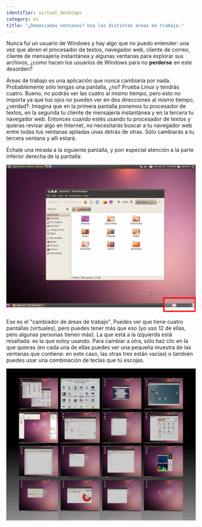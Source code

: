 ```yaml
---
identifier: virtual_desktops
category: es
title: "¿Demasiadas ventanas? Usa las distintas áreas de trabajo."
---
```


Nunca fuí un usuario de Windows y hay algo que no puedo entender: una vez que abren el procesador de textos, navegador web, cliente de correo, cliente de mensajería instantánea y algunas ventanas para explorar sus archivos, ¿como hacen los usuarios de Windows para no <b>perderse</b> en este desorden?

Áreas de trabajo es una aplicación que nunca cambiaría por nada. Probablemente sólo tengas una pantalla, ¿no? Prueba Linux y tendrás cuatro. Bueno, no podrás ver las cuatro al mismo tiempo, pero esto no importa ya que tus ojos no pueden ver en dos direcciones al mismo tiempo, ¿verdad?. Imagina que en la primera pantalla ponemos tu procesador de textos, en la segunda tu cliente de mensajería instantánea y en la tercera tu navegador web. Entonces cuando estés usando tu procesador de textos y quieras revisar algo en Internet, no necesitarás buscar a tu navegador web entre todas tus ventanas apiladas unas detrás de otras. Sólo cambiarás a tu tercera ventana y allí estará.

Échale una mirada a la siguiente pantalla, y pon especial atención a la parte inferior derecha de la pantalla:

<img src="/img/workspaces.png" bordee="0"/>

Ese es el "cambiador de áreas de trabajo". Puedes ver que tiene cuatro pantallas (virtuales), pero puedes tener más que eso (yo uso 12 de ellas, pero algunas personas tienen más). La que está a la izquierda está resaltada: es la que estoy usando. Para cambiar a otra, sólo haz clic en la que quieras (en cada una de ellas puedes ver una pequeña muestra de las ventanas que contiene: en este caso, las otras tres están vacías) o también puedes usar una combinación de teclas que tú escojas.

<img src="/img/workspaces_full.png" border="0"/>




